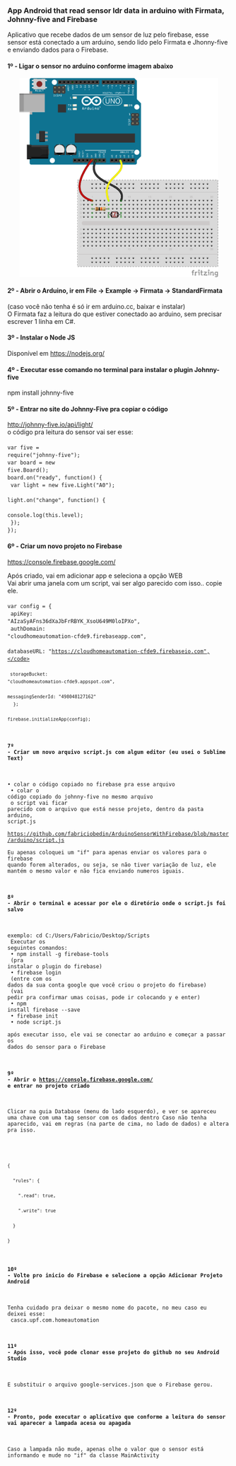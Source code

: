 ### App Android that read sensor ldr data in arduino with Firmata, Johnny-five and Firebase
Aplicativo que recebe dados de um sensor de luz pelo firebase, esse sensor está conectado a um arduino, sendo lido pelo Firmata e Jhonny-five e enviando dados para o Firebase.

#### 1º - Ligar o sensor no arduino conforme imagem abaixo
<div class="img1" align="center">
  <img src="https://github.com/rwaldron/johnny-five/raw/master/docs/breadboard/photoresistor.png" width="450" height="450" al />
</div>

#### 2º - Abrir o Arduino, ir em File -> Example -> Firmata -> StandardFirmata
(caso você não tenha é só ir em arduino.cc, baixar e instalar)<br>
O Firmata faz a leitura do que estiver conectado ao arduino, sem precisar escrever 1 linha em C#.

#### 3º - Instalar o Node JS
Disponível em https://nodejs.org/

#### 4º - Executar esse comando no terminal para instalar o plugin Johnny-five
npm install johnny-five

#### 5º - Entrar no site do Johnny-Five pra copiar o código
http://johnny-five.io/api/light/<br>
o código pra leitura do sensor vai ser esse: <br>
<br>
<code>var five = require("johnny-five");</code><br>
<code>var board = new five.Board();</code><br>
<code>board.on("ready", function() {</code><br>
<code>     var light = new five.Light("A0");</code><br>
<code>     light.on("change", function() {</code><br>
<code>          console.log(this.level);</code><br>
<code>     });</code><br>
<code>});</code><br>

#### 6º - Criar um novo projeto no Firebase
https://console.firebase.google.com/

Após criado, vai em adicionar app e seleciona a opção WEB <br>
Vai abrir uma janela com um script, vai ser algo parecido com isso.. copie ele.<br>
<br>
<code>var config = {</code><br>
<code>    apiKey: "AIzaSyAFns36dXaJbFrRBYK_XsoU649M0loIPXo",</code><br>
<code>    authDomain: "cloudhomeautomation-cfde9.firebaseapp.com",</code><br>
<code>    databaseURL: "https://cloudhomeautomation-cfde9.firebaseio.com",</code><br>
<code>    storageBucket: "cloudhomeautomation-cfde9.appspot.com",</code><br>
<code>    messagingSenderId: "498048127162"</code><br>
<code>  };</code><br>
<code>firebase.initializeApp(config);</code><br>

#### 7º - Criar um novo arquivo script.js com algum editor (eu usei o Sublime Text)
• colar o código copiado no firebase pra esse arquivo<br>
• colar o código copiado do johnny-five no mesmo arquivo<br>
o script vai ficar parecido com o arquivo que está nesse projeto, dentro da pasta arduino, script.js<br>
https://github.com/fabriciobedin/ArduinoSensorWithFirebase/blob/master/arduino/script.js<br>
Eu apenas coloquei um "if" para apenas enviar os valores para o firebase quando forem alterados, ou seja, se não tiver variação de luz, ele mantém o mesmo valor e não fica enviando numeros iguais.

#### 8º - Abrir o terminal e acessar por ele o diretório onde o script.js foi salvo
exemplo: cd C:/Users/Fabricio/Desktop/Scripts<br>
Executar os seguintes comandos:<br>
• npm install -g firebase-tools<br>
(pra instalar o plugin do firebase)<br>
• firebase login<br>
(entre com os dados da sua conta google que você criou o projeto do firebase)<br>
(vai pedir pra confirmar umas coisas, pode ir colocando y e enter)<br>
• npm install firebase --save<br>
• firebase init<br>
• node script.js<br>
após executar isso, ele vai se conectar ao arduino e começar a passar os dados do sensor para o Firebase

#### 9º - Abrir o https://console.firebase.google.com/ e entrar no projeto criado
Clicar na guia Database (menu do lado esquerdo), e ver se apareceu uma chave com uma tag sensor com os dados dentro
Caso não tenha aparecido, vai em regras (na parte de cima, no lado de dados) e altera pra isso.

<br>
<code>{</code><br>
<code>  "rules": {</code><br>
<code>    ".read": true,</code><br>
<code>    ".write": true</code><br>
<code>  }</code><br>
<code>}</code><br>

#### 10º - Volte pro inicio do Firebase e selecione a opção Adicionar Projeto Android 
Tenha cuidado pra deixar o mesmo nome do pacote, no meu caso eu deixei esse:<br>
casca.upf.com.homeautomation

#### 11º - Após isso, você pode clonar esse projeto do github no seu Android Studio
E substituir o arquivo google-services.json que o Firebase gerou.

#### 12º - Pronto, pode executar o aplicativo que conforme a leitura do sensor vai aparecer a lampada acesa ou apagada
Caso a lampada não mude, apenas olhe o valor que o sensor está informando e mude no "if" da classe MainActivity



